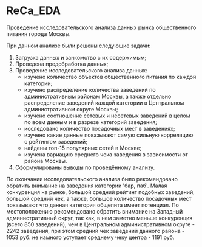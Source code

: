 # ReCa_EDA
Проведение исследовательского анализа данных рынка общественного питания города Москвы.

При данном анализе были решены следующие задачи:
1. Загрузка данных и занкомство с их содержимым;
2. Проведена предобработка данных;
3. Проведение исследовательского анализа данных:
    - изучено количество объектов общественного питания по каждой категории;
    - изучено распределение количества заведений по административным районам Москвы, а также отдельно распределение заведений каждой категории в Центральном административном округе Москвы;
    - изучено соотношение сетевых и несетевых заведений в целом по всем данным и в разрезе категорий заведения;
    - исследовано количество посадочных мест в заведениях;
    - изучено какие данные показывают самую сильную корреляцию с рейтингом заведений;
    - найдены топ-15 популярных сетей в Москве;
    - изучена вариацию среднего чека заведения в зависимости от района Москвы.
4. Сформулированы выводы по проведённому анализу.

По окончании исследовательского анализа было рекомендовано обратить внимание на заведения категории 'бар, паб'. Малая конкуренция на рынке, большой средний рейтинг подобных заведений, большой средний чек, а также, большое количество посадочных мест показывают что данная категория общепита имеет потенциал. По местоположению рекомендовано обратить внимание на Западный административный округ, так как, в нем заметно меньше конкуренция (всего 850 заведений), чем в Центральном административном округе - 2242 заведения, при этом средний чек заведений данного района - 1053 руб. не намного уступает среднему чеку центра - 1191 руб.
